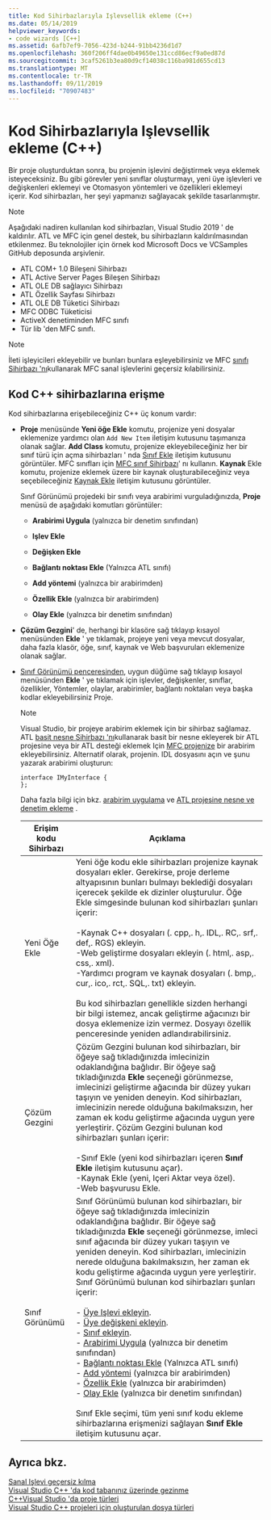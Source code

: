 ```yaml
---
title: Kod Sihirbazlarıyla Işlevsellik ekleme (C++)
ms.date: 05/14/2019
helpviewer_keywords:
- code wizards [C++]
ms.assetid: 6afb7ef9-7056-423d-b244-91bb4236d1d7
ms.openlocfilehash: 360f206ff4dae0b49650e131ccd86ecf9a0ed87d
ms.sourcegitcommit: 3caf5261b3ea80d9cf14038c116ba981d655cd13
ms.translationtype: MT
ms.contentlocale: tr-TR
ms.lasthandoff: 09/11/2019
ms.locfileid: "70907483"
---
```

# <a name="adding-functionality-with-code-wizards-c"></a>Kod Sihirbazlarıyla Işlevsellik ekleme (C++)

Bir proje oluşturduktan sonra, bu projenin işlevini değiştirmek veya eklemek isteyeceksiniz. Bu gibi görevler yeni sınıflar oluşturmayı, yeni üye işlevleri ve değişkenleri eklemeyi ve Otomasyon yöntemleri ve özellikleri eklemeyi içerir. Kod sihirbazları, her şeyi yapmanızı sağlayacak şekilde tasarlanmıştır.

> [!NOTE]
> Aşağıdaki nadiren kullanılan kod sihirbazları, Visual Studio 2019 ' de kaldırılır. ATL ve MFC için genel destek, bu sihirbazların kaldırılmasından etkilenmez. Bu teknolojiler için örnek kod Microsoft Docs ve VCSamples GitHub deposunda arşivlenir.

- ATL COM+ 1.0 Bileşeni Sihirbazı
- ATL Active Server Pages Bileşen Sihirbazı
- ATL OLE DB sağlayıcı Sihirbazı
- ATL Özellik Sayfası Sihirbazı
- ATL OLE DB Tüketici Sihirbazı
- MFC ODBC Tüketicisi
- ActiveX denetiminden MFC sınıfı
- Tür lib 'den MFC sınıfı.


> [!NOTE]
>  İleti işleyicileri ekleyebilir ve bunları bunlara eşleyebilirsiniz ve MFC [sınıfı Sihirbazı 'nı](../mfc/reference/mfc-class-wizard.md)kullanarak MFC sanal işlevlerini geçersiz kılabilirsiniz.

## <a name="accessing-c-code-wizards"></a>Kod C++ sihirbazlarına erişme

Kod sihirbazlarına erişebileceğiniz C++ üç konum vardır:

- **Proje** menüsünde **Yeni öğe Ekle** komutu, projenize yeni dosyalar eklemenize yardımcı olan `Add New Item` iletişim kutusunu taşımanıza olanak sağlar. **Add Class** komutu, projenize ekleyebileceğiniz her bir sınıf türü için açma sihirbazları ' nda [Sınıf Ekle](../ide/add-class-dialog-box.md) iletişim kutusunu görüntüler. MFC sınıfları için [MFC sınıf Sihirbazı](../mfc/reference/mfc-class-wizard.md)' nı kullanın. **Kaynak** Ekle komutu, projenize eklemek üzere bir kaynak oluşturabileceğiniz veya seçebileceğiniz [Kaynak Ekle](../windows/add-resource-dialog-box.md) iletişim kutusunu görüntüler.

   Sınıf Görünümü projedeki bir sınıfı veya arabirimi vurguladığınızda, **Proje** menüsü de aşağıdaki komutları görüntüler:

   - **Arabirimi Uygula** (yalnızca bir denetim sınıfından)

   - **Işlev Ekle**

   - **Değişken Ekle**

   - **Bağlantı noktası Ekle** (Yalnızca ATL sınıfı)

   - **Add yöntemi** (yalnızca bir arabirimden)

   - **Özellik Ekle** (yalnızca bir arabirimden)

   - **Olay Ekle** (yalnızca bir denetim sınıfından)

- **Çözüm Gezgini**' de, herhangi bir klasöre sağ tıklayıp kısayol menüsünden **Ekle** ' ye tıklamak, projeye yeni veya mevcut dosyalar, daha fazla klasör, öğe, sınıf, kaynak ve Web başvuruları eklemenize olanak sağlar.

- [Sınıf Görünümü penceresinden](/visualstudio/ide/viewing-the-structure-of-code), uygun düğüme sağ tıklayıp kısayol menüsünden **Ekle** ' ye tıklamak için işlevler, değişkenler, sınıflar, özellikler, Yöntemler, olaylar, arabirimler, bağlantı noktaları veya başka kodlar ekleyebilirsiniz Proje.

   > [!NOTE]
   > Visual Studio, bir projeye arabirim eklemek için bir sihirbaz sağlamaz. ATL [basit nesne Sihirbazı 'nı](../atl/reference/atl-simple-object-wizard.md)kullanarak basit bir nesne ekleyerek bir ATL projesine veya bir ATL desteği eklemek Için [MFC projenize](../mfc/reference/adding-atl-support-to-your-mfc-project.md) bir arabirim ekleyebilirsiniz. Alternatif olarak, projenin. IDL dosyasını açın ve şunu yazarak arabirimi oluşturun:

    ```IDL
    interface IMyInterface {
    };
    ```

   Daha fazla bilgi için bkz. [arabirim uygulama](../ide/implementing-an-interface-visual-cpp.md) ve [ATL projesine nesne ve denetim ekleme](../atl/reference/adding-objects-and-controls-to-an-atl-project.md) .

   |Erişim kodu Sihirbazı|Açıklama|
   |-----------------------------|-----------------|
   |Yeni Öğe Ekle|Yeni öğe kodu ekle sihirbazları projenize kaynak dosyaları ekler. Gerekirse, proje derleme altyapısının bunları bulmayı beklediği dosyaları içerecek şekilde ek dizinler oluşturulur. Öğe Ekle simgesinde bulunan kod sihirbazları şunları içerir:<br /><br />-Kaynak C++ dosyaları (. cpp,. h,. IDL,. RC,. srf,. def,. RGS) ekleyin.<br />-Web geliştirme dosyaları ekleyin (. html,. asp,. css,. xml).<br />-Yardımcı program ve kaynak dosyaları (. bmp,. cur,. ico,. rct,. SQL,. txt) ekleyin.<br /><br />Bu kod sihirbazları genellikle sizden herhangi bir bilgi istemez, ancak geliştirme ağacınızı bir dosya eklemenize izin vermez. Dosyayı özellik penceresinde yeniden adlandırabilirsiniz.|
   |Çözüm Gezgini|Çözüm Gezgini bulunan kod sihirbazları, bir öğeye sağ tıkladığınızda imlecinizin odaklandığına bağlıdır. Bir öğeye sağ tıkladığınızda **Ekle** seçeneği görünmezse, imlecinizi geliştirme ağacında bir düzey yukarı taşıyın ve yeniden deneyin. Kod sihirbazları, imlecinizin nerede olduğuna bakılmaksızın, her zaman ek kodu geliştirme ağacında uygun yere yerleştirir. Çözüm Gezgini bulunan kod sihirbazları şunları içerir:<br /><br />-Sınıf Ekle (yeni kod sihirbazları içeren **Sınıf Ekle** iletişim kutusunu açar).<br />-Kaynak Ekle (yeni, Içeri Aktar veya özel).<br />-Web başvurusu Ekle.|
   |Sınıf Görünümü|Sınıf Görünümü bulunan kod sihirbazları, bir öğeye sağ tıkladığınızda imlecinizin odaklandığına bağlıdır. Bir öğeye sağ tıkladığınızda **Ekle** seçeneği görünmezse, imleci sınıf ağacında bir düzey yukarı taşıyın ve yeniden deneyin. Kod sihirbazları, imlecinizin nerede olduğuna bakılmaksızın, her zaman ek kodu geliştirme ağacında uygun yere yerleştirir. Sınıf Görünümü bulunan kod sihirbazları şunları içerir:<br /><br />- [Üye Işlevi ekleyin](../ide/adding-a-member-function-visual-cpp.md).<br />- [Üye değişkeni ekleyin](../ide/adding-a-member-variable-visual-cpp.md).<br />- [Sınıf ekleyin](../ide/adding-a-class-visual-cpp.md).<br />- [Arabirimi Uygula](../ide/implement-interface-wizard.md) (yalnızca bir denetim sınıfından)<br />- [Bağlantı noktası Ekle](../ide/implement-connection-point-wizard.md) (Yalnızca ATL sınıfı)<br />- [Add yöntemi](../ide/add-method-wizard.md) (yalnızca bir arabirimden)<br />- [Özellik Ekle](../ide/names-add-property-wizard.md) (yalnızca bir arabirimden)<br />- [Olay Ekle](../ide/add-event-wizard.md) (yalnızca bir denetim sınıfından)<br /><br />Sınıf Ekle seçimi, tüm yeni sınıf kodu ekleme sihirbazlarına erişmenizi sağlayan **Sınıf Ekle** iletişim kutusunu açar.|

## <a name="see-also"></a>Ayrıca bkz.

[Sanal Işlevi geçersiz kılma](../ide/overriding-a-virtual-function-visual-cpp.md)<br>
[Visual Studio C++ 'da kod tabanınız üzerinde gezinme](../ide/navigate-code-cpp.md)<br>
[C++Visual Studio 'da proje türleri](../build/reference/visual-cpp-project-types.md)<br>
[Visual Studio C++ projeleri için oluşturulan dosya türleri](../build/reference/file-types-created-for-visual-cpp-projects.md)
